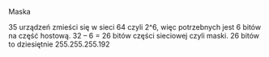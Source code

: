 Maska

35 urządzeń zmieści się w sieci 64 czyli 2^6, więc potrzebnych jest 6 bitów na część hostową. 32 – 6 = 26 bitów części sieciowej czyli maski.
26 bitów to dziesiętnie 255.255.255.192
